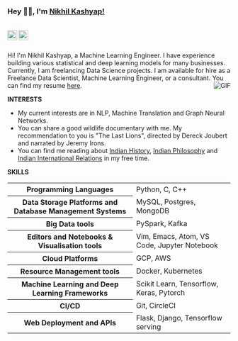 ### Hey 👋🏽, I'm [Nikhil Kashyap!](https://nikhilskashyap.github.io/)

<br>

<a href="https://www.linkedin.com/in/nikhilskashyap/">
<img align="left" alt="Nikhil's LinkedIN" width="22px" src="https://cdn.jsdelivr.net/npm/simple-icons@v3/icons/linkedin.svg" />
</a>

<a href="mailto: s.nikhilkashyap@gmail.com">
<img align="left" alt="Nikhil's Gmail" width="22px" src="https://cdn.jsdelivr.net/npm/simple-icons@3.12.0/icons/gmail.svg" />
</a>

<br>
<br>

Hi! I'm Nikhil Kashyap, a Machine Learning Engineer. I have experience building various statistical and deep learning models for many businesses. Currently, I am freelancing Data Science projects. I am available for hire as a Freelance Data Scientist, Machine Learning Engineer, or a consultant. You can find my resume [here](https://nikhilskashyap.github.io/cv/). 
<img align="right" alt="GIF" src="https://media.giphy.com/media/wypKXPQggwaCA/giphy.gif" />

**INTERESTS**

- My current interests are in NLP, Machine Translation and Graph Neural Networks.
- You can share a good wildlife documentary with me. My recommendation to you is "The Last Lions", directed by Dereck Joubert and narrated by Jeremy Irons.
- You can find me reading about [Indian History](https://en.wikipedia.org/wiki/Vijayanagara_Empire), [Indian Philosophy](https://en.wikipedia.org/wiki/Jiddu_Krishnamurti) and [Indian International Relations](https://www.mea.gov.in/) in my free time.

**SKILLS** 

<table>
            <tr>
                <th>Programming Languages</th>
                <td>Python, C, C++</td>
            </tr>
            <tr>
                <th>Data Storage Platforms and Database Management Systems</th>
                <td>MySQL, Postgres, MongoDB</td>
            </tr>
            <tr>
                <th>Big Data tools</th>
                <td>PySpark, Kafka</td>
            </tr>
            <tr>
                <th>Editors and Notebooks & Visualisation tools</th>
                <td>Vim, Emacs, Atom, VS Code, Jupyter Notebook</td>
            </tr>
            <tr>
                <th>Cloud Platforms</th>
                <td>GCP, AWS</td>
            </tr>
            <tr>
                <th>Resource Management tools</th>
                <td>Docker, Kubernetes</td>
            </tr>
            <tr>
                <th>Machine Learning and Deep Learning Frameworks</th>
                <td>Scikit Learn, Tensorflow, Keras, Pytorch</td>
            </tr>
            <tr>
                <th>CI/CD</th>
                <td>Git, CircleCI</td>
            </tr>
            <tr>
                <th>Web Deployment and APIs</th>
                <td>Flask, Django, Tensorflow serving</td>
            </tr>

</table>
<br>

